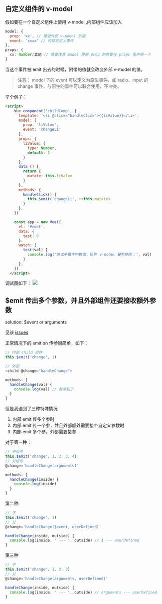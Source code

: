 ## 自定义组件的 v-model
假如要在一个自定义组件上使用 v-model ,内部组件应该加入
```js
model: {
  prop: 'xx', // 接受外部 v-model 的值
  event: 'xxxx' // 内部自定义事件
},
props: {
  xx: Number/其他 // 需要注意 model 里面 prop 的需要在 props 里声明一下
}
```
当这个事件被 emit 出去的时候，附带的值就会改变外部 v-model 的值。

> 注意： model 下的 event 可以定义为原生事件，如 radio、input 的 change 事件，与原生的事件可以联合使用，不冲突。

举个例子：

```html
<script>
    Vue.component('childComp', {
      template: '<li @click="handleClick">{{liValue}}</li>',
      model: {
        prop: 'liValue',
        event: 'changeLi'
      },
      props: {
        liValue: {
          type: Number,
          default: 1
        }
      },
      data () {
        return {
          mutate: this.liValue
        }
      },
      methods: {
        handleClick() {
          this.$emit('changeLi', ++this.mutate)
        }
      },
    })

    const app = new Vue({
      el: '#root',
      data: {
        test: 0
      },
      watch: {
        test(val) {
          console.log('测试子组件中修改，组件 v-model 是否响应：', val)
        }
      },
    })
  </script>
```
调试图如下：
![](https://user-gold-cdn.xitu.io/2019/12/10/16eee97ae3889bae?w=1898&h=1050&f=png&s=310987)

## $emit 传出多个参数，并且外部组件还要接收额外参数

solution: $event or arguments

见该 [issues](https://github.com/vuejs/vue/issues/5735)

正常情况下的 emit on 传参很简单，如下：
```js
// 内部 child 组件
this.$emit('change', 1)

// 外部
<child @change="handleChange">

methods: {
  handleChange(val) {
    console.log(val) // 就拿到了
  }
}
```

但是我遇到了三种特殊情况
1. 内部 emit 传多个参时
2. 内部 emit 传一个参，并且外部额外需要接个自定义参数时
3. 内部 emit 多个参，外部需要接参

对于第一种：
```js
// 子组件
this.$emit('change', 1, 2, 3, 4)
// 父组件
@change='handleChange(arguments)'

methods: {
  handleChange(inside) {
    console.log(inside)
  }
}
```

第二种: 
```js
// 子
this.$emit('change', 1)
// 父
@change='handleChange($event, userDefined)'

handleChange(inside, outside) {
  console.log(inside, ' --- ', outside) // 1 --- userDefined
}
```
第三种
```js
// 子
this.$emit('change', 1, 2, 3)
// 父
@change='handleChange(arguments, userDefined)'

handleChange(inside, outside) {
  console.log(inside, ' --- ', outside) // arguments --- userDefined
}
```
